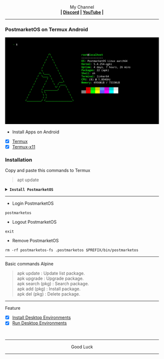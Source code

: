 
<p align="center">My Channel</br><b>
| <a href="https://discord.gg/GCehyym">Discord</a> | <a href="https://youtube.com/@layargeser">YouTube</a> |</b></p>

---
### PostmarketOS on Termux Android
<img src="https://raw.githubusercontent.com/wahasa/Alpine/refs/heads/main/Patch/PostmarketOS.jpg">

* Install Apps on Android
- [x] [Termux](https://play.google.com/store/apps/details?id=com.termux)
- [x] [Termux-x11](https://github.com/termux/termux-x11/releases)

### Installation

Copy and paste this commands to Termux
> apt update

<details><summary><b><code>Install PostmarketOS</code></b></summary></br>

> apt install wget
#### PostmarketOS 24.06 (Latest)
Rootfs : Armhf, Arm64, i386, Amd64
```
wget https://raw.githubusercontent.com/wahasa/Alpine/main/PostmarketOS/Install/postmarketos24.06.sh ; chmod +x postmarketos24.06.sh ; ./postmarketos24.06.sh
```

#### PostmarketOS 24.12 (Devel)
Rootfs : Armhf, Arm64, i386, Amd64
```
wget https://raw.githubusercontent.com/wahasa/Alpine/main/PostmarketOS/Install/postmarketosdev.sh ; chmod +x postmarketosdev.sh ; ./postmarketosdev.sh
```

#### List PostmarketOS | [Click Hare >](https://github.com/wahasa/Alpine/tree/main/PostmarketOS/Install)
</details>

---
* Login PostmarketOS
```
postmarketos
```

* Logout PostmarketOS
```
exit
```

* Remove PostmarketOS
```
rm -rf postmarketos-fs .postmarketos $PREFIX/bin/postmarketos
```

---
Basic commands Alpine
> apk update : Update list package.</br>
> apk upgrade : Upgrade package.</br>
> apk search (pkg) : Search package.</br>
> apk add (pkg) : Install package.</br>
> apk del (pkg) : Delete package.</br>

---
Feature
- [x] [Install Desktop Environments](https://github.com/wahasa/Alpine/tree/main#install-desktop-environments)
- [x] [Run Desktop Environments](https://github.com/wahasa/Alpine/tree/main#run-desktop-environments)
</br>

---
<p align="center">Good Luck</p>

---
